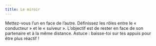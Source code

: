 ```yaml
---
title: Le miroir
---
```


Mettez-vous l’un en face de l’autre. Définissez les rôles entre le « conducteur » et le « suiveur ». L’objectif est de rester en face de son partenaire et à la même distance. Astuce : baisse-toi sur tes appuis pour être plus réactif !
